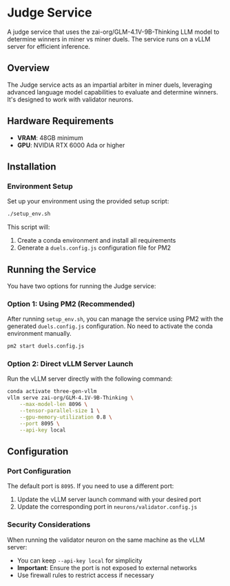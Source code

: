 # Judge Service

A judge service that uses the zai-org/GLM-4.1V-9B-Thinking LLM model to determine winners in miner vs miner duels. The service runs on a vLLM server for efficient inference.

## Overview

The Judge service acts as an impartial arbiter in miner duels, leveraging advanced language model capabilities to evaluate and determine winners. It's designed to work with validator neurons.

## Hardware Requirements

- **VRAM**: 48GB minimum
- **GPU**: NVIDIA RTX 6000 Ada or higher

## Installation

### Environment Setup

Set up your environment using the provided setup script:

```bash
./setup_env.sh
```

This script will:
1. Create a conda environment and install all requirements
2. Generate a `duels.config.js` configuration file for PM2

## Running the Service

You have two options for running the Judge service:

### Option 1: Using PM2 (Recommended)

After running `setup_env.sh`, you can manage the service using PM2 with the generated `duels.config.js` configuration. No need to activate the conda environment manually.

```bash
pm2 start duels.config.js
```

### Option 2: Direct vLLM Server Launch

Run the vLLM server directly with the following command:

```bash
conda activate three-gen-vllm
vllm serve zai-org/GLM-4.1V-9B-Thinking \
    --max-model-len 8096 \
    --tensor-parallel-size 1 \
    --gpu-memory-utilization 0.8 \
    --port 8095 \
    --api-key local
```

## Configuration

### Port Configuration

The default port is `8095`. If you need to use a different port:

1. Update the vLLM server launch command with your desired port
2. Update the corresponding port in `neurons/validator.config.js`

### Security Considerations

When running the validator neuron on the same machine as the vLLM server:
- You can keep `--api-key local` for simplicity
- **Important**: Ensure the port is not exposed to external networks
- Use firewall rules to restrict access if necessary
